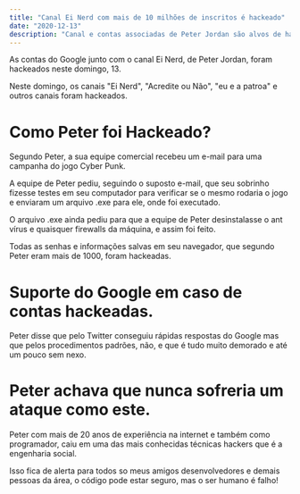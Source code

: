 ```yaml
---
title: "Canal Ei Nerd com mais de 10 milhões de inscritos é hackeado"
date: "2020-12-13"
description: "Canal e contas associadas de Peter Jordan são alvos de hackers."
---
```


As contas do Google junto com o canal Ei Nerd, de Peter Jordan, foram hackeados neste domingo, 13.

Neste domingo, os canais "Ei Nerd", "Acredite ou Não", "eu e a patroa" e outros canais foram hackeados.

# Como Peter foi Hackeado?

Segundo Peter, a sua equipe comercial recebeu um e-mail para uma campanha do jogo
Cyber Punk.

A equipe de Peter pediu, seguindo o suposto e-mail, que seu sobrinho fizesse testes em seu computador para verificar se o mesmo rodaria o jogo e enviaram um arquivo .exe para ele, onde foi executado.

O arquivo .exe ainda pediu para que a equipe de Peter desinstalasse o ant vírus e quaisquer firewalls da máquina, e assim foi feito.

Todas as senhas e informações salvas em seu navegador, que segundo Peter eram mais de 1000, foram hackeadas.

# Suporte do Google em caso de contas hackeadas.

Peter disse que pelo Twitter conseguiu rápidas respostas do Google mas que pelos procedimentos padrões, não, e que é tudo muito demorado e até um pouco sem nexo.

# Peter achava que nunca sofreria um ataque como este.

Peter com mais de 20 anos de experiência na internet e também como programador,
caiu em uma das mais conhecidas técnicas hackers que é a engenharia social.

Isso fica de alerta para todos so meus amigos desenvolvedores e demais pessoas da área, o código pode estar seguro, mas o ser humano é falho!
